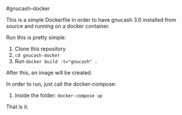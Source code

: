 #gnucash-docker

This is a simple Dockerfile in order to have gnucash 3.0 installed from source and running on a docker container.

Run this is pretty simple:

1. Clone this repository
1. `cd gnucash-docker`
1. Run `docker build -t="gnucash" .`

After this, an image will be created.

In order to run, just call the docker-compose:

1. Inside the folder: `docker-compose up`

That is it.
